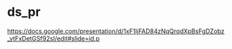 # ds_pr
https://docs.google.com/presentation/d/1xF1IjFAD84zNqQrqdXpBsFgDZobz_vtFxDetGSf92sI/edit#slide=id.p
